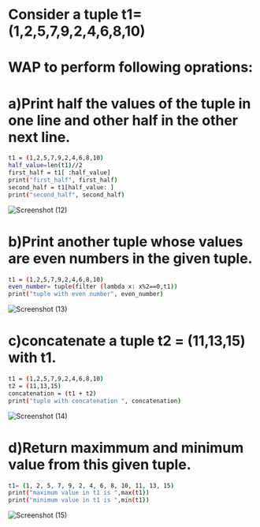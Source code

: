 # Consider a tuple t1=(1,2,5,7,9,2,4,6,8,10)
# WAP to perform following oprations:
# a)Print half the values of the tuple in one line and other half in the other next line.
```bash
t1 = (1,2,5,7,9,2,4,6,8,10)
half_value=len(t1)//2
first_half = t1[ :half_value]
print("first_half", first_half)
second_half = t1[half_value: ]
print("second_half", second_half)
```
![Screenshot (12)](https://github.com/user-attachments/assets/0a11d248-8965-405a-a5e5-15029a3c18d8)
# b)Print another tuple whose values are even numbers in the given tuple.
```bash
t1 = (1,2,5,7,9,2,4,6,8,10)
even_number= tuple(filter (lambda x: x%2==0,t1))
print("tuple with even number", even_number)
```
![Screenshot (13)](https://github.com/user-attachments/assets/a2c2a2f9-1b70-49a8-a51a-f2aa9fd76283)

# c)concatenate a tuple t2 = (11,13,15) with t1.
```bash
t1 = (1,2,5,7,9,2,4,6,8,10)
t2 = (11,13,15)
concatenation = (t1 + t2)
print("tuple with concatenation ", concatenation)
```
![Screenshot (14)](https://github.com/user-attachments/assets/12ea5d12-2c50-4269-8c30-e6e1b59f04ee)

# d)Return maximmum and minimum value from this given tuple.
```bash
t1= (1, 2, 5, 7, 9, 2, 4, 6, 8, 10, 11, 13, 15)
print("maximum value in t1 is ",max(t1))
print("minimum value in t1 is ",min(t1))
```
![Screenshot (15)](https://github.com/user-attachments/assets/e279a9d4-6f2a-4db7-924f-3f081cd39f08)


